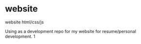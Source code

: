# website
website html/css/js

Using as a development repo for my website for resume/personal development.
1